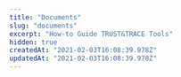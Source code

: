 ```yaml
---
title: "Documents"
slug: "documents"
excerpt: "How-to Guide TRUST&TRACE Tools"
hidden: true
createdAt: "2021-02-03T16:08:39.978Z"
updatedAt: "2021-02-03T16:08:39.978Z"
---
```

